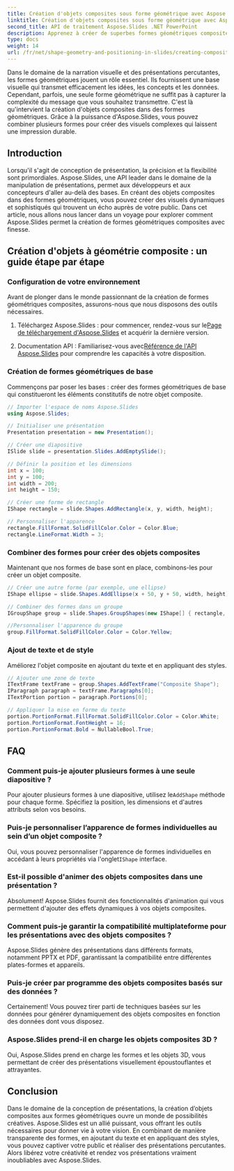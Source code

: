 ```yaml
---
title: Création d'objets composites sous forme géométrique avec Aspose.Slides
linktitle: Création d'objets composites sous forme géométrique avec Aspose.Slides
second_title: API de traitement Aspose.Slides .NET PowerPoint
description: Apprenez à créer de superbes formes géométriques composites à l'aide d'Aspose.Slides. Plongez dans ce guide étape par étape avec des exemples de code et une FAQ.
type: docs
weight: 14
url: /fr/net/shape-geometry-and-positioning-in-slides/creating-composite-objects-geometry-shape/
---
```


Dans le domaine de la narration visuelle et des présentations percutantes, les formes géométriques jouent un rôle essentiel. Ils fournissent une base visuelle qui transmet efficacement les idées, les concepts et les données. Cependant, parfois, une seule forme géométrique ne suffit pas à capturer la complexité du message que vous souhaitez transmettre. C'est là qu'intervient la création d'objets composites dans des formes géométriques. Grâce à la puissance d'Aspose.Slides, vous pouvez combiner plusieurs formes pour créer des visuels complexes qui laissent une impression durable.

## Introduction

Lorsqu'il s'agit de conception de présentation, la précision et la flexibilité sont primordiales. Aspose.Slides, une API leader dans le domaine de la manipulation de présentations, permet aux développeurs et aux concepteurs d'aller au-delà des bases. En créant des objets composites dans des formes géométriques, vous pouvez créer des visuels dynamiques et sophistiqués qui trouvent un écho auprès de votre public. Dans cet article, nous allons nous lancer dans un voyage pour explorer comment Aspose.Slides permet la création de formes géométriques composites avec finesse.

## Création d'objets à géométrie composite : un guide étape par étape

### Configuration de votre environnement

Avant de plonger dans le monde passionnant de la création de formes géométriques composites, assurons-nous que nous disposons des outils nécessaires.

1.  Téléchargez Aspose.Slides : pour commencer, rendez-vous sur le[Page de téléchargement d'Aspose.Slides](https://releases.aspose.com/slides/net/) et acquérir la dernière version.

2.  Documentation API : Familiarisez-vous avec[Référence de l'API Aspose.Slides](https://reference.aspose.com/slides/net/) pour comprendre les capacités à votre disposition.

### Création de formes géométriques de base

Commençons par poser les bases : créer des formes géométriques de base qui constitueront les éléments constitutifs de notre objet composite.

```csharp
// Importer l'espace de noms Aspose.Slides
using Aspose.Slides;

// Initialiser une présentation
Presentation presentation = new Presentation();

// Créer une diapositive
ISlide slide = presentation.Slides.AddEmptySlide();

// Définir la position et les dimensions
int x = 100;
int y = 100;
int width = 200;
int height = 150;

// Créer une forme de rectangle
IShape rectangle = slide.Shapes.AddRectangle(x, y, width, height);

// Personnaliser l'apparence
rectangle.FillFormat.SolidFillColor.Color = Color.Blue;
rectangle.LineFormat.Width = 3;
```

### Combiner des formes pour créer des objets composites

Maintenant que nos formes de base sont en place, combinons-les pour créer un objet composite.

```csharp
// Créer une autre forme (par exemple, une ellipse)
IShape ellipse = slide.Shapes.AddEllipse(x + 50, y + 50, width, height);

// Combiner des formes dans un groupe
IGroupShape group = slide.Shapes.GroupShapes(new IShape[] { rectangle, ellipse });

//Personnaliser l'apparence du groupe
group.FillFormat.SolidFillColor.Color = Color.Yellow;
```

### Ajout de texte et de style

Améliorez l'objet composite en ajoutant du texte et en appliquant des styles.

```csharp
// Ajouter une zone de texte
ITextFrame textFrame = group.Shapes.AddTextFrame("Composite Shape");
IParagraph paragraph = textFrame.Paragraphs[0];
ITextPortion portion = paragraph.Portions[0];

// Appliquer la mise en forme du texte
portion.PortionFormat.FillFormat.SolidFillColor.Color = Color.White;
portion.PortionFormat.FontHeight = 16;
portion.PortionFormat.Bold = NullableBool.True;
```

## FAQ

### Comment puis-je ajouter plusieurs formes à une seule diapositive ?

 Pour ajouter plusieurs formes à une diapositive, utilisez le`AddShape` méthode pour chaque forme. Spécifiez la position, les dimensions et d'autres attributs selon vos besoins.

### Puis-je personnaliser l’apparence de formes individuelles au sein d’un objet composite ?

 Oui, vous pouvez personnaliser l'apparence de formes individuelles en accédant à leurs propriétés via l'onglet`IShape` interface.

### Est-il possible d'animer des objets composites dans une présentation ?

Absolument! Aspose.Slides fournit des fonctionnalités d'animation qui vous permettent d'ajouter des effets dynamiques à vos objets composites.

### Comment puis-je garantir la compatibilité multiplateforme pour les présentations avec des objets composites ?

Aspose.Slides génère des présentations dans différents formats, notamment PPTX et PDF, garantissant la compatibilité entre différentes plates-formes et appareils.

### Puis-je créer par programme des objets composites basés sur des données ?

Certainement! Vous pouvez tirer parti de techniques basées sur les données pour générer dynamiquement des objets composites en fonction des données dont vous disposez.

### Aspose.Slides prend-il en charge les objets composites 3D ?

Oui, Aspose.Slides prend en charge les formes et les objets 3D, vous permettant de créer des présentations visuellement époustouflantes et attrayantes.

## Conclusion

Dans le domaine de la conception de présentations, la création d’objets composites aux formes géométriques ouvre un monde de possibilités créatives. Aspose.Slides est un allié puissant, vous offrant les outils nécessaires pour donner vie à votre vision. En combinant de manière transparente des formes, en ajoutant du texte et en appliquant des styles, vous pouvez captiver votre public et réaliser des présentations percutantes. Alors libérez votre créativité et rendez vos présentations vraiment inoubliables avec Aspose.Slides.
